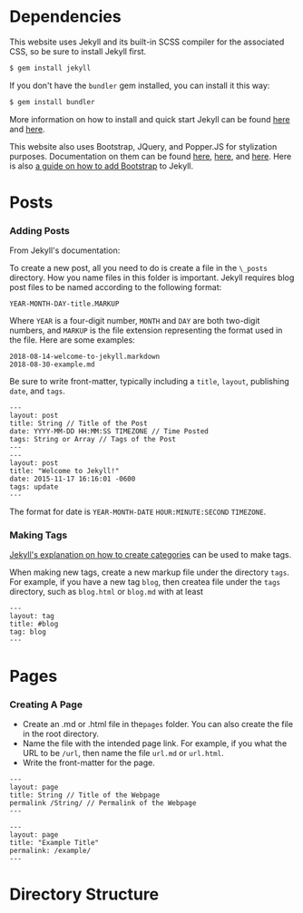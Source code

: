 # Dependencies

This website uses Jekyll and its built-in SCSS compiler for the associated CSS, so be sure to install Jekyll first.

```bash
$ gem install jekyll
```

If you don't have the `bundler` gem installed, you can install it this way:

```bash
$ gem install bundler
```

More information on how to install and quick start Jekyll can be found [here](https://jekyllrb.com/docs/installation/) and [here](https://jekyllrb.com/docs/quickstart/).

This website also uses Bootstrap, JQuery, and Popper.JS for stylization purposes. Documentation on them can be found [here](https://getbootstrap.com/docs/4.1/getting-started/introduction/), [here](https://api.jquery.com/), and [here](https://popper.js.org/popper-documentation.html). Here is also [a guide on how to add Bootstrap](https://simpleit.rocks/ruby/jekyll/tutorials/how-to-add-bootstrap-4-to-jekyll-the-right-way/) to Jekyll.

# Posts

### Adding Posts

From Jekyll's documentation:

To create a new post, all you need to do is create a file in the `\_posts` directory. How you name files in this folder is important. Jekyll requires blog post files to be named according to the following format:

```
YEAR-MONTH-DAY-title.MARKUP
```
Where `YEAR` is a four-digit number, `MONTH` and `DAY` are both two-digit numbers, and `MARKUP` is the file extension representing the format used in the file. Here are some examples:

```
2018-08-14-welcome-to-jekyll.markdown
2018-08-30-example.md
```

Be sure to write front-matter, typically including a `title`, `layout`, publishing `date`, and `tags`.

```
---
layout: post
title: String // Title of the Post
date: YYYY-MM-DD HH:MM:SS TIMEZONE // Time Posted
tags: String or Array // Tags of the Post
---
---
layout: post
title: "Welcome to Jekyll!"
date: 2015-11-17 16:16:01 -0600
tags: update
---
```

The format for date is `YEAR-MONTH-DATE` `HOUR:MINUTE:SECOND` `TIMEZONE`.

### Making Tags

[Jekyll's explanation on how to create categories](https://jekyllrb.com/docs/posts/#displaying-post-categories-or-tags) can be used to make tags.

When making new tags, create a new markup file under the directory `tags`. For example, if you have a new tag `blog`, then createa file under the `tags` directory, such as `blog.html` or `blog.md` with at least

```
---
layout: tag
title: #blog
tag: blog
---
```

# Pages

### Creating A Page

* Create an .md or .html file in the`pages` folder. You can also create the file in the root directory.
* Name the file with the intended page link. For example, if you what the URL to be `/url`, then name the file `url.md` or `url.html`.
* Write the front-matter for the page.

```
---
layout: page
title: String // Title of the Webpage
permalink /String/ // Permalink of the Webpage
---

---
layout: page
title: "Example Title"
permalink: /example/
---
```

# Directory Structure



